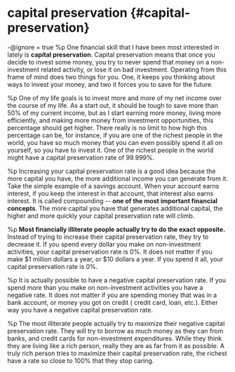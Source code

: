 # capital preservation {#capital-preservation}
-@ignore = true
%p
  One financial skill that I have been most interested in lately is <b>capital preservation</b>. Capital preservation means that once you decide to invest some money, you try to never spend that money on a non-investment related activity, or lose it on bad investment. Operating from this frame of mind does two things for you. One, it keeps you thinking about ways to invest your money, and two it forces you to save for the future.

%p
  One of my life goals is to invest more and more of my net income over the course of my life. As a start out, it should be tough to save more than 50% of my current income, but as I start earning more money, living more efficiently, and making more money from investment opportunities, this percentage should get higher. There really is no limit to how high this percentage can be, for instance, if you are one of the richest people in the world, you have so much money that you can even possibly spend it all on yourself, so you have to invest it. One of the richest people in the world might have a capital preservation rate of 99.999%.

%p
  Increasing your capital preservation rate is a good idea because the more capital you have, the more additional income you can generate from it. Take the simple example of a savings account. When your account earns interest, if you keep the interest in that account, that interest also earns interest. It is called compounding -- <b>one of the most important financial concepts</b>. The more capital you have that generates additional capital, the higher and more quickly your capital preservation rate will climb.

%p
  <b>Most financially illiterate people actually try to do the exact opposite.</b> Instead of trying to increase their capital preservation rate, they try to decrease it. If you spend every dollar you make on non-investment activities, your capital preservation rate is 0%. It does not matter if you make $1 million dollars a year, or $10 dollars a year. If you spend it all, your capital preservation rate is 0%.

%p
  It is actually possible to have a negative capital preservation rate. If you spend more than you make on non-investment activities you have a negative rate. It does not matter if you are spending money that was in a bank account, or money you got on credit ( credit card, loan, etc.). Either way you have a negative capital preservation rate.

%p
  The most illiterate people actually try to maximize their negative capital preservation rate. They will try to borrow as much money as they can from banks, and credit cards for non-investment expenditures. While they think they are living like a rich person, really they are as far from it as possible. A truly rich person tries to maximize their capital preservation rate, the richest have a rate so close to 100% that they stop caring.